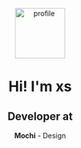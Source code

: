 <p align="center">
  <img src="https://avatars.githubusercontent.com/u/135936345?v=4" alt="profile" width="100" height="100">
</p>

<h1 align="center">Hi! I'm xs</h1>

<h2 align="center">Developer at</h2>

<p align="center">
  <b>Mochi</b> - Design<br>
</p>
